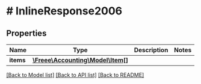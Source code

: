 # # InlineResponse2006

## Properties

Name | Type | Description | Notes
------------ | ------------- | ------------- | -------------
**items** | [**\Freee\Accounting\Model\Item[]**](Item.md) |  |

[[Back to Model list]](../../README.md#models) [[Back to API list]](../../README.md#endpoints) [[Back to README]](../../README.md)

